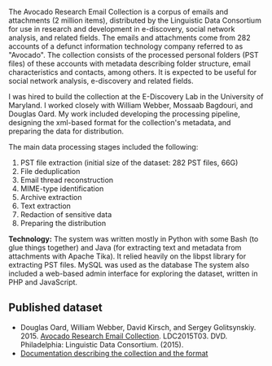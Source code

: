 The Avocado Research Email Collection is a corpus of emails and attachments (2 million items),
distributed by the Linguistic Data Consortium for use in research and development in e-discovery,
social network analysis, and related fields. The emails and attachments come from 282 accounts of a
defunct information technology company referred to as "Avocado". The collection consists of the
processed personal folders (PST files) of these accounts with metadata describing folder structure,
email characteristics and contacts, among others. It is expected to be useful for social network
analysis, e-discovery and related fields. 

I was hired to build the collection at the E-Discovery Lab in the University of Maryland. I worked
closely with William Webber, Mossaab Bagdouri, and Douglas Oard. My work included developing the
processing pipeline, designing the xml-based format for the collection's metadata, and preparing the
data for distribution. 

The main data processing stages included the following:
1. PST file extraction (initial size of the dataset: 282 PST files, 66G)
1. File deduplication
1. Email thread reconstruction
1. MIME-type identification
1. Archive extraction
1. Text extraction
1. Redaction of sensitive data
1. Preparing the distribution

**Technology:** The system was written mostly in Python with some Bash (to glue things together) and
Java (for extracting text and metadata from attachments with Apache Tika). It relied heavily on the
libpst library for extracting PST files. MySQL was used as the database The system also included a
web-based admin interface for exploring the dataset, written in PHP and JavaScript.

## Published dataset
* Douglas Oard, William Webber, David Kirsch, and Sergey Golitsynskiy. 2015. <a href="https://catalog.ldc.upenn.edu/ldc2015t03" target="_blank">Avocado Research Email Collection</a>. LDC2015T03. DVD. Philadelphia: Linguistic Data Consortium. (2015).
* <a href="https://catalog.ldc.upenn.edu/docs/LDC2015T03/README.txt" target="_blank">Documentation describing the collection and the format</a>

